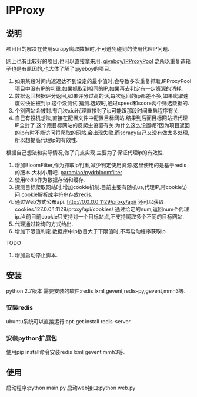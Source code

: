 # IPProxy

## 说明
  项目目的解决在使用scrapy爬取数据时,不可避免碰到的使用代理IP问题. 

  网上也有比较好的项目,也可以直接拿来用.  [qiyeboy/IPProxyPool](https://github.com/qiyeboy/IPProxyPool/) 
  之所以重复造轮子也是有原因的,也大体了解了qiyeboy的项目. 

1. 如果某段时间内迟迟达不到设定的最小值时,会导致多次重复抓取,IPProxyPool项目中没有IP的判重.如果抓取到相同的IP,如果再去判定有一定资源的消耗. 
2. 数据返回根据评分返回,如果评分过高的话,每次返回的ip都差不多,如果爬取速度过快怕被封ip.这个没测试,猜测.选取时,通过speed和score两个筛选数据的. 
3. 个别网站会被封.有几次xici代理直接封了ip可能跟那段时间重启程序有关. 
4. 自己有投机想法,直接在配置文件中配置目标网站.结果到后面目标网站把代理IP全封了.这个跟目标网站的反爬虫设置有关.为什么这么设置呢?因为项目返回的ip有时不能访问将爬取的网站.会出现失败.而scrapy自己又没有做太多处理,所以想提高代理Ip的有效性. 


  根据自己想法和实际情况,做了几点实现.主要为了保证代理ip的有效性. 

1. 增加BloomFilter,作为抓取ip判重,减少判定使用资源.这里使用的是基于redis的版本.大材小用吧. [paramiao/pydrbloomfilter](https://github.com/paramiao/pydrbloomfilter)
2. 使用redis作为数据存储和缓存. 
3. 探测目标爬取网站时,增加cookie机制.目前主要有随机ua,代理IP,带cookie访问.cookie解析成字符串存放redis. 
4. 通过Web方式公布api. http://0.0.0.0:1129/proxy/api/<num>  还可以获取cookies.127.0.0.1:1129/proxy/api/cookies/<num> 通过给定的num,返回num个代理ip.当前目前cookie只支持对一个目标站点,不支持爬取多个不同的目标网站.
5. 代理通过轮询的方式给出. 
6. 增加下限值判定.数据库中ip数目大于下限值时,不再启动程序获取ip. 

  TODO   
1. 增加启动停止脚本.


## 安装
python 2.7版本
需要安装的软件:redis,lxml,gevent,redis-py,gevent,mmh3等.

### 安装redis
ubuntu系统可以直接运行:apt-get install redis-server

### 安装python扩展包
使用pip install命令安装redis lxml gevent mmh3等.

## 使用
启动程序:python main.py
启动web接口:python web.py

